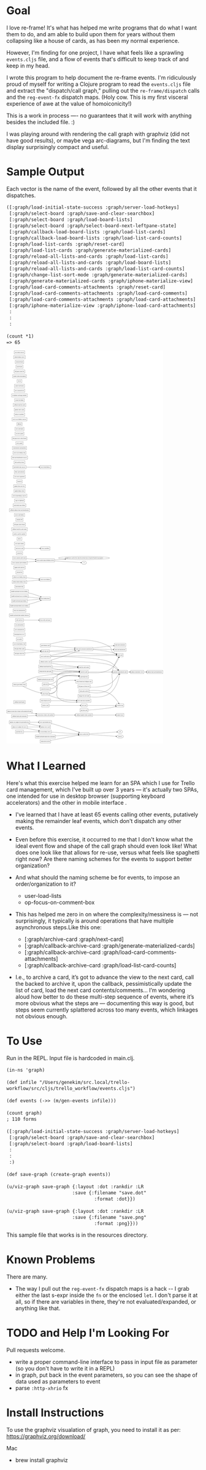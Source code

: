 # Goal

I love re-frame!  It's what has helped me write programs that do what I want them to do, and am able to build upon them for years without them collapsing like a house of cards, as has been my normal experience.

However, I'm finding for one project, I have what feels like a sprawling `events.cljs` file, and a flow of events that's difficult to keep track of and keep in my head.

I wrote this program to help document the re-frame events.  I'm ridiculously proud of myself for writing a Clojure program to read the `events.cljs` file and extract the "dispatch/call graph," pulling out the `re-frame/dispatch` calls and the `reg-event-fx` dispatch maps.  (Holy cow. This is my first visceral experience of awe at the  value of homoiconicity!)

This is a work in process —- no guarantees that it will work with anything besides the included file.  :)  

I was playing around with rendering the call graph with graphviz (did not have good results), or maybe vega arc-diagrams, but I'm finding the text display surprisingly compact and useful.


# Sample Output

Each vector is the name of the event, followed by all the other events that it dispatches.


```
([:graph/load-initial-state-success :graph/server-load-hotkeys]
 [:graph/select-board :graph/save-and-clear-searchbox]
 [:graph/select-board :graph/load-board-lists]
 [:graph/select-board :graph/select-board-next-leftpane-state]
 [:graph/callback-load-board-lists :graph/load-list-cards]
 [:graph/callback-load-board-lists :graph/load-list-card-counts]
 [:graph/load-list-cards :graph/reset-card]
 [:graph/load-list-cards :graph/generate-materialized-cards]
 [:graph/reload-all-lists-and-cards :graph/load-list-cards]
 [:graph/reload-all-lists-and-cards :graph/load-board-lists]
 [:graph/reload-all-lists-and-cards :graph/load-list-card-counts]
 [:graph/change-list-sort-mode :graph/generate-materialized-cards]
 [:graph/generate-materialized-cards :graph/iphone-materialize-view]
 [:graph/load-card-comments-attachments :graph/reset-card]
 [:graph/load-card-comments-attachments :graph/load-card-comments]
 [:graph/load-card-comments-attachments :graph/load-card-attachments]
 [:graph/iphone-materialize-view :graph/iphone-load-card-attachments]
 :
 :
 :

(count *1)
=> 65
```

![Graph rendered in graphviz](save.png)


# What I Learned

Here's what this exercise helped me learn for an SPA which I use for Trello card management, which I've built up over 3 years — it's actually two SPAs, one intended for use in desktop browser (supporting keyboard accelerators) and the other in mobile interface .

- I've learned that I have at least 65 events calling other events,  putatively making the remainder leaf events, which don't dispatch any other events.
- Even before this exercise, it occurred to me that I don't know what the ideal event flow and shape of the call graph should even look like!  What does one look like that allows for re-use, versus what feels like spaghetti right now?  Are there naming schemes for the events to support better organization?
- And what should the naming scheme be for events, to impose an order/organization to it?
    - user-load-lists
    - op-focus-on-comment-box


- This has helped me zero in on where the complexity/messiness is — not surprisingly, it typically is around operations that have multiple asynchronous steps.Like this one:
    -  [:graph/archive-card :graph/next-card]
    -  [:graph/callback-archive-card :graph/generate-materialized-cards]
    -  [:graph/callback-archive-card :graph/load-card-comments-attachments]
    -  [:graph/callback-archive-card :graph/load-list-card-counts]
- I.e., to archive a card, it’s got to advance the view to the next card, call the backed to archive it, upon the callback, pessimistically update the list of card, load the next card contents/comments… I’m wondering aloud how better to do these multi-step sequence of events, where it’s more obvious what the steps are — documenting this way is good, but steps seem currently splattered across too many events, which linkages not obvious enough.

# To Use

Run in the REPL.  Input file is hardcoded in main.clj.

```
(in-ns 'graph)

(def infile "/Users/genekim/src.local/trello-workflow/src/cljs/trello_workflow/events.cljs")

(def events (->> (m/gen-events infile)))

(count graph)
; 110 forms

([:graph/load-initial-state-success :graph/server-load-hotkeys]
 [:graph/select-board :graph/save-and-clear-searchbox]
 [:graph/select-board :graph/load-board-lists]
 :
 :
 :)

(def save-graph (create-graph events))

(u/viz-graph save-graph {:layout :dot :rankdir :LR
                        :save {:filename "save.dot"
                                :format :dot}})

(u/viz-graph save-graph {:layout :dot :rankdir :LR
                        :save {:filename "save.png"
                                :format :png}}))

```

This sample file that works is in the resources directory.

# Known Problems

There are many.

- The way I pull out the `reg-event-fx` dispatch maps is a hack -- I grab either the last s-expr inside the `fn` or the enclosed `let`.  I don't parse it at all, so if there are variables in there, they're not evaluated/expanded, or anything like that.


# TODO and Help I'm Looking For

Pull requests welcome.

- write a proper command-line interface to pass in input file as parameter (so you don't have to write it in a REPL)
- in graph, put back in the event parameters, so you can see the shape of data used as parameters to event
- parse `:http-xhrio` fx


# Install Instructions

To use the graphviz visualation of graph, you need to install it as per: https://graphviz.org/download/

Mac

- brew install graphviz